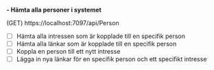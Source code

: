 


**- Hämta alla personer i systemet**

(GET) https://localhost:7097/api/Person

- [ ]  Hämta alla intressen som är kopplade till en specifik person
- [ ]  Hämta alla länkar som är kopplade till en specifik person
- [ ]  Koppla en person till ett nytt intresse
- [ ]  Lägga in nya länkar för en specifik person och ett specifikt intresse
